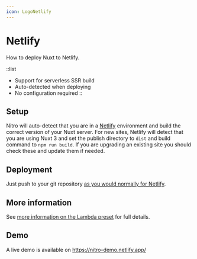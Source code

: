 ```yaml
---
icon: LogoNetlify
---
```


# Netlify

How to deploy Nuxt to Netlify.

::list
- Support for serverless SSR build
- Auto-detected when deploying
- No configuration required
::

## Setup

Nitro will auto-detect that you are in a [Netlify](https://www.netlify.com) environment and build the correct version of your Nuxt server. For new sites, Netlify will detect that you are using Nuxt 3 and set the publish directory to `dist` and build command to `npm run build`. If you are upgrading an existing site you should check these and update them if needed.

## Deployment

Just push to your git repository [as you would normally for Netlify](https://docs.netlify.com/configure-builds/get-started/).

## More information

See [more information on the Lambda preset](/docs/deployment/presets/lambda) for full details.

## Demo

A live demo is available on https://nitro-demo.netlify.app/
